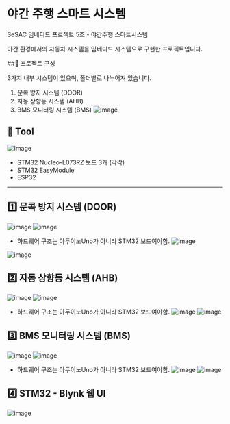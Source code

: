 # 야간 주행 스마트 시스템
SeSAC 임베디드 프로젝트 5조 - 야간주행 스마트시스템

야간 환경에서의 자동차 시스템을 임베디드 시스템으로 구현한 프로젝트입니다.

##:pushpin: 프로젝트 구성

3가지 내부 시스템이 있으며, 폴더별로 나누어져 있습니다.
1. 문콕 방지 시스템 (DOOR)
2. 자동 상향등 시스템 (AHB)
3. BMS 모니터링 시스템 (BMS)
![Image](https://github.com/user-attachments/assets/33030bc7-2c3d-44d5-bc6f-1b7b635ce7b5)


## :pushpin: Tool
![Image](https://github.com/user-attachments/assets/e450aefa-8849-42ac-a6d2-09627df8ef7e)
- STM32 Nucleo-L073RZ 보드 3개 (각각)
- STM32 EasyModule
- ESP32

----------------------------------------------------------------------------------------


## :one: 문콕 방지 시스템 (DOOR)
![image](https://github.com/user-attachments/assets/0e1e5da4-2286-4bbf-beee-5d26744f9d92)
![image](https://github.com/user-attachments/assets/3d5fe99c-0c8d-49df-bfbe-34e119091672)
- 하드웨어 구조는 아두이노Uno가 아니라 STM32 보드여야함.
![image](https://github.com/user-attachments/assets/c0e209d4-f038-438b-ac05-2f7aa7e194af)

![image](https://github.com/user-attachments/assets/cba5b8ed-e3e1-489c-8e54-3be72856024a)



## :two: 자동 상향등 시스템 (AHB)
![image](https://github.com/user-attachments/assets/87c8bbfb-68e4-47d5-9c0c-74edbf527746)
![image](https://github.com/user-attachments/assets/67fca3c1-1029-447c-8176-4bbeaf782d84)
- 하드웨어 구조는 아두이노Uno가 아니라 STM32 보드여야함.
![image](https://github.com/user-attachments/assets/0a8afc39-0a41-4e53-a370-71a8cfce9699)
![image](https://github.com/user-attachments/assets/ebb89f49-b0f0-40ca-a3a8-ace7359bf4bb)



## :three: BMS 모니터링 시스템 (BMS)
![image](https://github.com/user-attachments/assets/735c78bb-f649-4072-8617-7f2f77b62360)
![image](https://github.com/user-attachments/assets/2c0cf6b8-8315-44ea-bb53-7ba9c463c1a4)
- 하드웨어 구조는 아두이노Uno가 아니라 STM32 보드여야함.
![image](https://github.com/user-attachments/assets/974b4ab2-25b8-497e-9849-6a892f9e4cb2)
![image](https://github.com/user-attachments/assets/e16da10c-2148-4d7a-9f2c-3091cee04522)




## :four: STM32 - Blynk 웹 UI
![image](https://github.com/user-attachments/assets/912e6630-855f-4d52-92e9-d685343b8a78)
